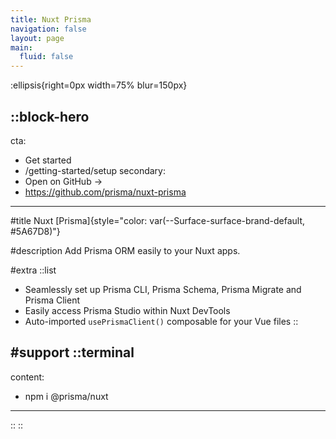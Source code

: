 ```yaml
---
title: Nuxt Prisma
navigation: false
layout: page
main:
  fluid: false
---
```


:ellipsis{right=0px width=75% blur=150px}

::block-hero
---
cta:
  - Get started
  - /getting-started/setup
secondary:
  - Open on GitHub →
  - https://github.com/prisma/nuxt-prisma
---

#title
Nuxt [Prisma]{style="color: var(--Surface-surface-brand-default, #5A67D8)"}

#description
Add Prisma ORM easily to your Nuxt apps.

#extra
  ::list
  - Seamlessly set up Prisma CLI, Prisma Schema, Prisma Migrate and Prisma Client
  - Easily access Prisma Studio within Nuxt DevTools
  - Auto-imported `usePrismaClient()` composable for your Vue files
  ::

#support
  ::terminal
  ---
  content:
  - npm i @prisma/nuxt
  ---
  ::
::
